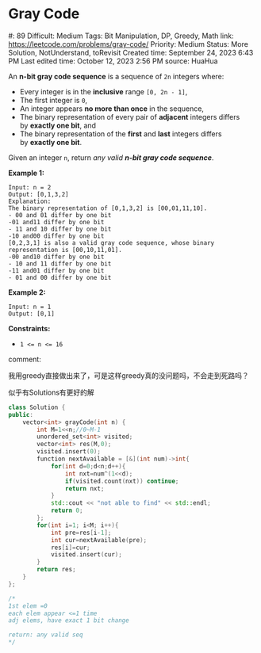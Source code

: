 # Gray Code

#: 89
Difficult: Medium
Tags: Bit Manipulation, DP, Greedy, Math
link: https://leetcode.com/problems/gray-code/
Priority: Medium
Status: More Solution, NotUnderstand, toRevisit
Created time: September 24, 2023 6:43 PM
Last edited time: October 12, 2023 2:56 PM
source: HuaHua

An **n-bit gray code sequence** is a sequence of `2n` integers where:

- Every integer is in the **inclusive** range `[0, 2n - 1]`,
- The first integer is `0`,
- An integer appears **no more than once** in the sequence,
- The binary representation of every pair of **adjacent** integers differs by **exactly one bit**, and
- The binary representation of the **first** and **last** integers differs by **exactly one bit**.

Given an integer `n`, return *any valid **n-bit gray code sequence***.

**Example 1:**

```
Input: n = 2
Output: [0,1,3,2]
Explanation:
The binary representation of [0,1,3,2] is [00,01,11,10].
- 00 and 01 differ by one bit
-01 and11 differ by one bit
- 11 and 10 differ by one bit
-10 and00 differ by one bit
[0,2,3,1] is also a valid gray code sequence, whose binary representation is [00,10,11,01].
-00 and10 differ by one bit
- 10 and 11 differ by one bit
-11 and01 differ by one bit
- 01 and 00 differ by one bit

```

**Example 2:**

```
Input: n = 1
Output: [0,1]

```

**Constraints:**

- `1 <= n <= 16`

comment:

我用greedy直接做出来了，可是这样greedy真的没问题吗，不会走到死路吗？

似乎有Solutions有更好的解

```cpp
class Solution {
public:
    vector<int> grayCode(int n) {
        int M=1<<n;//0~M-1
        unordered_set<int> visited;
        vector<int> res(M,0);
        visited.insert(0);
        function nextAvailable = [&](int num)->int{
            for(int d=0;d<n;d++){
                int nxt=num^(1<<d);
                if(visited.count(nxt)) continue;
                return nxt;
            }
            std::cout << "not able to find" << std::endl;
            return 0;
        };
        for(int i=1; i<M; i++){
            int pre=res[i-1];
            int cur=nextAvailable(pre);
            res[i]=cur;
            visited.insert(cur);
        }
        return res;
    }
};

/*
1st elem =0
each elem appear <=1 time
adj elems, have exact 1 bit change

return: any valid seq
*/
```